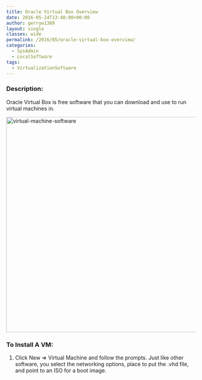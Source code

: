 ```yaml
---
title: Oracle Virtual Box Overview
date: 2016-05-24T13:48:00+00:00
author: gerryw1389
layout: single
classes: wide
permalink: /2016/05/oracle-virtual-box-overview/
categories:
  - SysAdmin
  - LocalSoftware
tags:
  - VirtualizationSoftware
---
```

<!--more-->

### Description:

Oracle Virtual Box is free software that you can download and use to run virtual machines in.

  <img class="alignnone size-full wp-image-729" src="https://automationadmin.com/assets/images/uploads/2016/09/virtual-machine-software.png" alt="virtual-machine-software" width="755" height="572" srcset="https://automationadmin.com/assets/images/uploads/2016/09/virtual-machine-software.png 755w, https://automationadmin.com/assets/images/uploads/2016/09/virtual-machine-software-300x227.png 300w" sizes="(max-width: 755px) 100vw, 755px" />


### To Install A VM:

1. Click New => Virtual Machine and follow the prompts. Just like other software, you select the networking options, place to put the .vhd file, and point to an ISO for a boot image.